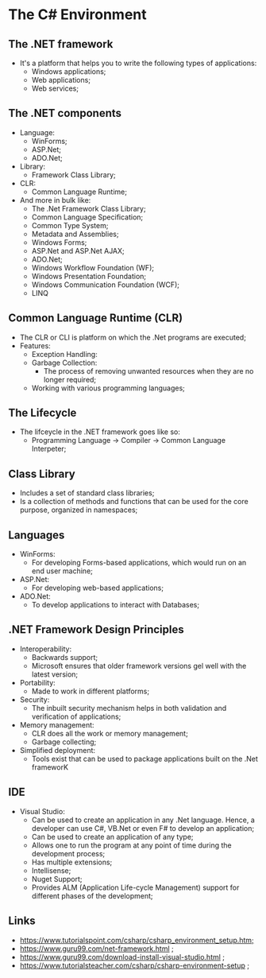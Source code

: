 # The C# Environment

## The .NET framework

- It's a platform that helps you to write the following types of applications:
  - Windows applications;
  - Web applications;
  - Web services;

## The .NET components

- Language:
  - WinForms;
  - ASP.Net;
  - ADO.Net;
- Library:
  - Framework Class Library;
- CLR:
  - Common Language Runtime;
- And more in bulk like:
  - The .Net Framework Class Library;
  - Common Language Specification;
  - Common Type System;
  - Metadata and Assemblies;
  - Windows Forms;
  - ASP.Net and ASP.Net AJAX;
  - ADO.Net;
  - Windows Workflow Foundation (WF);
  - Windows Presentation Foundation;
  - Windows Communication Foundation (WCF);
  - LINQ

## Common Language Runtime (CLR)

- The CLR or CLI is platform on which the .Net programs are executed;
- Features:
  - Exception Handling:
  - Garbage Collection:
    - The process of removing unwanted resources when they are no longer required;
  - Working with various programming languages;

## The Lifecycle

- The lifceycle in the .NET framework goes like so:
  - Programming Language -> Compiler -> Common Language Interpeter;

## Class Library

- Includes a set of standard class libraries;
- Is a collection of methods and functions that can be used for the core purpose, organized in namespaces;

## Languages

- WinForms:
  - For developing Forms-based applications, which would run on an end user machine;
- ASP.Net:
  - For developing web-based applications;
- ADO.Net:
  - To develop applications to interact with Databases;

## .NET Framework Design Principles

- Interoperability:
  - Backwards support;
  - Microsoft ensures that older framework versions gel well with the latest version;
- Portability:
  - Made to work in different platforms;
- Security:
  - The inbuilt security mechanism helps in both validation and verification of applications;
- Memory management:
  - CLR does all the work or memory management;
  - Garbage collecting;
- Simplified deployment:
  - Tools exist that can be used to package applications built on the .Net frameworK

## IDE

- Visual Studio:
  - Can be used to create an application in any .Net language. Hence, a developer can use C#, VB.Net or even F# to develop an application;
  - Can be used to create an application of any type;
  - Allows one to run the program at any point of time during the development process;
  - Has multiple extensions;
  - Intellisense;
  - Nuget Support;
  - Provides ALM (Application Life-cycle Management) support for different phases of the development;

## Links

- <https://www.tutorialspoint.com/csharp/csharp_environment_setup.htm;>
- <https://www.guru99.com/net-framework.html> ;
- <https://www.guru99.com/download-install-visual-studio.html> ;
- <https://www.tutorialsteacher.com/csharp/csharp-environment-setup> ;
